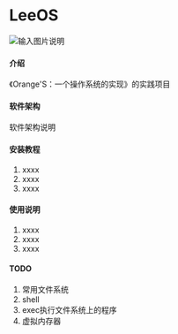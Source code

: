 # LeeOS

![输入图片说明](https://images.gitee.com/uploads/images/2020/0810/222116_1d6fd467_477202.png "LeeOS.PNG")
#### 介绍
《Orange'S：一个操作系统的实现》的实践项目

#### 软件架构
软件架构说明


#### 安装教程

1.  xxxx
2.  xxxx
3.  xxxx

#### 使用说明

1.  xxxx
2.  xxxx
3.  xxxx

#### TODO
1. 常用文件系统
2. shell
3. exec执行文件系统上的程序
4. 虚拟内存器